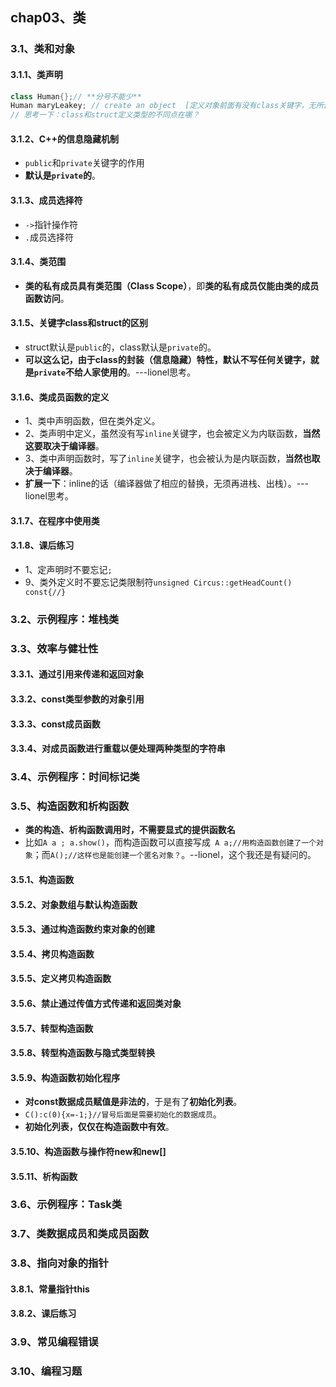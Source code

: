 ## chap03、类

### 3.1、类和对象

#### 3.1.1、类声明

```cpp
class Human{};// **分号不能少**
Human maryLeakey; // create an object  [定义对象前面有没有class关键字，无所谓了]
// 思考一下：class和struct定义类型的不同点在哪？
```

#### 3.1.2、C++的信息隐藏机制

+ `public`和`private`关键字的作用
+ **默认是`private`的**。

#### 3.1.3、成员选择符

+ `->`指针操作符
+ `.`成员选择符

#### 3.1.4、类范围

+ **类的私有成员具有类范围（Class Scope）**，即**类的私有成员仅能由类的成员函数访问**。

#### 3.1.5、关键字class和struct的区别

+ struct默认是`public`的，class默认是`private`的。
+ **可以这么记，由于class的封装（信息隐藏）特性，默认不写任何关键字，就是`private`不给人家使用的**。---lionel思考。

#### 3.1.6、类成员函数的定义

+ 1、类中声明函数，但在类外定义。
+ 2、类声明中定义，虽然没有写`inline`关键字，也会被定义为内联函数，**当然这要取决于编译器**。
+ 3、类中声明函数时，写了`inline`关键字，也会被认为是内联函数，**当然也取决于编译器**。
+ **扩展一下**：inline的话（编译器做了相应的替换，无须再进栈、出栈）。---lionel思考。

#### 3.1.7、在程序中使用类

#### 3.1.8、课后练习

+ 1、定声明时不要忘记`;`
+ 9、类外定义时不要忘记类限制符`unsigned Circus::getHeadCount() const{//}`

### 3.2、示例程序：堆栈类

### 3.3、效率与健壮性

#### 3.3.1、通过引用来传递和返回对象

#### 3.3.2、const类型参数的对象引用

#### 3.3.3、const成员函数

#### 3.3.4、对成员函数进行重载以便处理两种类型的字符串

### 3.4、示例程序：时间标记类

### 3.5、构造函数和析构函数

+ **类的构造、析构函数调用时，不需要显式的提供函数名**
+ 比如`A a ; a.show()`，而构造函数可以直接写成` A a;//用构造函数创建了一个对象`；而`A();//这样也是能创建一个匿名对象？`。--lionel，这个我还是有疑问的。

#### 3.5.1、构造函数

#### 3.5.2、对象数组与默认构造函数

#### 3.5.3、通过构造函数约束对象的创建

#### 3.5.4、拷贝构造函数

#### 3.5.5、定义拷贝构造函数

#### 3.5.6、禁止通过传值方式传递和返回类对象

#### 3.5.7、转型构造函数

#### 3.5.8、转型构造函数与隐式类型转换

#### 3.5.9、构造函数初始化程序

+ **对const数据成员赋值是非法的**，于是有了**初始化列表**。
+ `C():c(0){x=-1;}//冒号后面是需要初始化的数据成员`。
+ **初始化列表，仅仅在构造函数中有效**。

#### 3.5.10、构造函数与操作符new和new[]

#### 3.5.11、析构函数

### 3.6、示例程序：Task类

### 3.7、类数据成员和类成员函数

### 3.8、指向对象的指针

#### 3.8.1、常量指针this

#### 3.8.2、课后练习

### 3.9、常见编程错误

### 3.10、编程习题